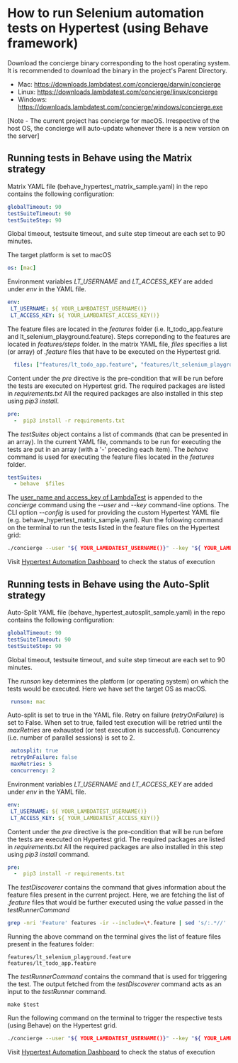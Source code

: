# How to run Selenium automation tests on Hypertest (using Behave framework)

Download the concierge binary corresponding to the host operating system. It is recommended to download the binary in the project's Parent Directory.

* Mac: https://downloads.lambdatest.com/concierge/darwin/concierge
* Linux: https://downloads.lambdatest.com/concierge/linux/concierge
* Windows: https://downloads.lambdatest.com/concierge/windows/concierge.exe

[Note - The current project has concierge for macOS. Irrespective of the host OS, the concierge will auto-update whenever there is a new version on the server]

## Running tests in Behave using the Matrix strategy

Matrix YAML file (behave_hypertest_matrix_sample.yaml) in the repo contains the following configuration:

```yaml
globalTimeout: 90
testSuiteTimeout: 90
testSuiteStep: 90
```

Global timeout, testsuite timeout, and suite step timeout are each set to 90 minutes.
 
The target platform is set to macOS

```yaml
os: [mac]
```

Environment variables *LT_USERNAME* and *LT_ACCESS_KEY* are added under *env* in the YAML file.

```yaml
env:
 LT_USERNAME: ${ YOUR_LAMBDATEST_USERNAME()}
 LT_ACCESS_KEY: ${ YOUR_LAMBDATEST_ACCESS_KEY()}
```

The feature files are located in the *features* folder (i.e. lt_todo_app.feature and lt_selenium_playground.feature). Steps correponding to the features are located in *features/steps* folder. In the matrix YAML file, *files* specifies a list (or array) of *.feature* files that have to be executed on the Hypertest grid.

```yaml
  files: ["features/lt_todo_app.feature", "features/lt_selenium_playground.feature"]
```

Content under the *pre* directive is the pre-condition that will be run before the tests are executed on Hypertest grid. The required packages are listed in *requirements.txt* All the required packages are also installed in this step using *pip3 install*.

```yaml
pre:
  -  pip3 install -r requirements.txt
```

The *testSuites* object contains a list of commands (that can be presented in an array). In the current YAML file, commands to be run for executing the tests are put in an array (with a '-' preceding each item). The *behave* command is used for executing the feature files located in the *features* folder. 

```yaml
testSuites:
  - behave  $files
```

The [user_name and access_key of LambdaTest](https://accounts.lambdatest.com/detail/profile) is appended to the *concierge* command using the *--user* and *--key* command-line options. The CLI option *--config* is used for providing the custom Hypertest YAML file (e.g. behave_hypertest_matrix_sample.yaml). Run the following command on the terminal to run the tests listed in the feature files on the Hypertest grid:

```bash
./concierge --user "${ YOUR_LAMBDATEST_USERNAME()}" --key "${ YOUR_LAMBDATEST_ACCESS_KEY()}" --config behave_hypertest_matrix_sample.yaml --verbose
```

Visit [Hypertest Automation Dashboard](https://automation.lambdatest.com/hypertest) to check the status of execution

## Running tests in Behave using the Auto-Split strategy

Auto-Split YAML file (behave_hypertest_autosplit_sample.yaml) in the repo contains the following configuration:

```yaml
globalTimeout: 90
testSuiteTimeout: 90
testSuiteStep: 90
```

Global timeout, testsuite timeout, and suite step timeout are each set to 90 minutes.
 
The *runson* key determines the platform (or operating system) on which the tests would be executed. Here we have set the target OS as macOS.

```yaml
 runson: mac
```

Auto-split is set to true in the YAML file. Retry on failure (*retryOnFailure*) is set to False. When set to true, failed test execution will be retried until the *maxRetries* are exhausted (or test execution is successful). Concurrency (i.e. number of parallel sessions) is set to 2.

```yaml
 autosplit: true
 retryOnFailure: false
 maxRetries: 5
 concurrency: 2
```

Environment variables *LT_USERNAME* and *LT_ACCESS_KEY* are added under *env* in the YAML file.

```yaml
env:
 LT_USERNAME: ${ YOUR_LAMBDATEST_USERNAME()}
 LT_ACCESS_KEY: ${ YOUR_LAMBDATEST_ACCESS_KEY()}
```

Content under the *pre* directive is the pre-condition that will be run before the tests are executed on Hypertest grid. The required packages are listed in *requirements.txt* All the required packages are also installed in this step using *pip3 install* command.

```yaml
pre:
  -  pip3 install -r requirements.txt
```

The *testDiscoverer* contains the command that gives information about the feature files present in the current project. Here, we are fetching the list of *.feature* files that would be further executed using the *value* passed in the *testRunnerCommand*

```bash
grep -nri 'Feature' features -ir --include=\*.feature | sed 's/:.*//'
```

Running the above command on the terminal gives the list of feature files present in the features folder:

```
features/lt_selenium_playground.feature
features/lt_todo_app.feature
```

The *testRunnerCommand* contains the command that is used for triggering the test. The output fetched from the *testDiscoverer* command acts as an input to the *testRunner* command.

```
make $test
```
Run the following command on the terminal to trigger the respective tests (using Behave) on the Hypertest grid.

```bash
./concierge --user "${ YOUR_LAMBDATEST_USERNAME()}" --key "${ YOUR_LAMBDATEST_ACCESS_KEY()}" --config behave_hypertest_autosplit_sample.yaml --verbose
``` 

Visit [Hypertest Automation Dashboard](https://automation.lambdatest.com/hypertest) to check the status of execution